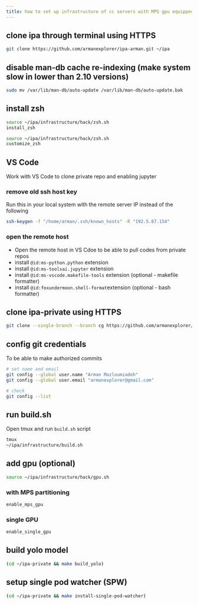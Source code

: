 ```yaml
---
title: how to set up infrastructure of cc servers with MPS gpu equipped
---
```


## clone ipa through terminal using HTTPS

```bash
git clone https://github.com/armanexplorer/ipa-arman.git ~/ipa
```

## disable man-db cache re-indexing (make system slow in lower than 2.10 versions)

```bash
sudo mv /var/lib/man-db/auto-update /var/lib/man-db/auto-update.bak
```

## install zsh

```bash
source ~/ipa/infrastructure/hack/zsh.sh
install_zsh

source ~/ipa/infrastructure/hack/zsh.sh
customize_zsh
```

## VS Code

Work with VS Code to clone private repo and enabling jupyter

### remove old ssh host key

Run this in your local system with the remote server IP instead of the following

```bash
ssh-keygen -f "/home/arman/.ssh/known_hosts" -R "192.5.87.154"
```

### open the remote host

- Open the remote host in VS Cdoe to be able to pull codes from private repos
- install `@id:ms-python.python` extension
- install `@id:ms-toolsai.jupyter` extension
- install `@id:ms-vscode.makefile-tools` extension (optional - makefile formatter)
- install `@id:foxundermoon.shell-format`extension (optional - bash formatter)

## clone ipa-private using HTTPS

```bash
git clone --single-branch --branch cg https://github.com/armanexplorer/ipa-private-arman.git ~/ipa-private
```

## config git credentials

To be able to make authorized commits

```bash
# set name and email
git config --global user.name "Arman Mazloumzadeh"
git config --global user.email "armanexplorer@gmail.com"

# check
git config --list
```

## run build.sh

Open tmux and run `build.sh` script

```bash
tmux
~/ipa/infrastructure/build.sh
```

## add gpu (optional)

```bash
source ~/ipa/infrastructure/hack/gpu.sh
```

### with MPS partitioning

```bash
enable_mps_gpu
```

### single GPU

```bash
enable_single_gpu
```

## build yolo model

```bash
(cd ~/ipa-private && make build_yolo)
```

## setup single pod watcher (SPW)

```bash
(cd ~/ipa-private && make install-single-pod-watcher)
```
